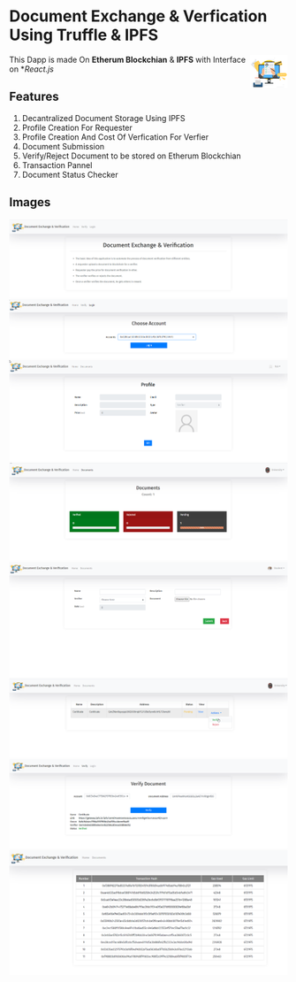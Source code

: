 # Document Exchange & Verfication Using Truffle & IPFS
<img src="./img/logo.png" align="right" height="60" />

This Dapp is made On **Etherum Blockchian** & **IPFS** with Interface on **React.js*

## Features

1. Decantralized Document Storage Using IPFS
2. Profile Creation For Requester
3. Profile Creation And Cost Of Verfication For Verfier
4. Document Submission
5. Verify/Reject Document to be stored on Etherum Blockchian
6. Transaction Pannel
7. Document Status Checker


## Images

  <img src="./img/home.png">
  <img src="./img/login.png">
  <img src="./img/profile.png">
  <img src="./img/document.png">
  <img src="./img/submit.png">
  <img src="./img/action.png">
  <img src="./img/check.png">
    <img src="./img/transaction.png">